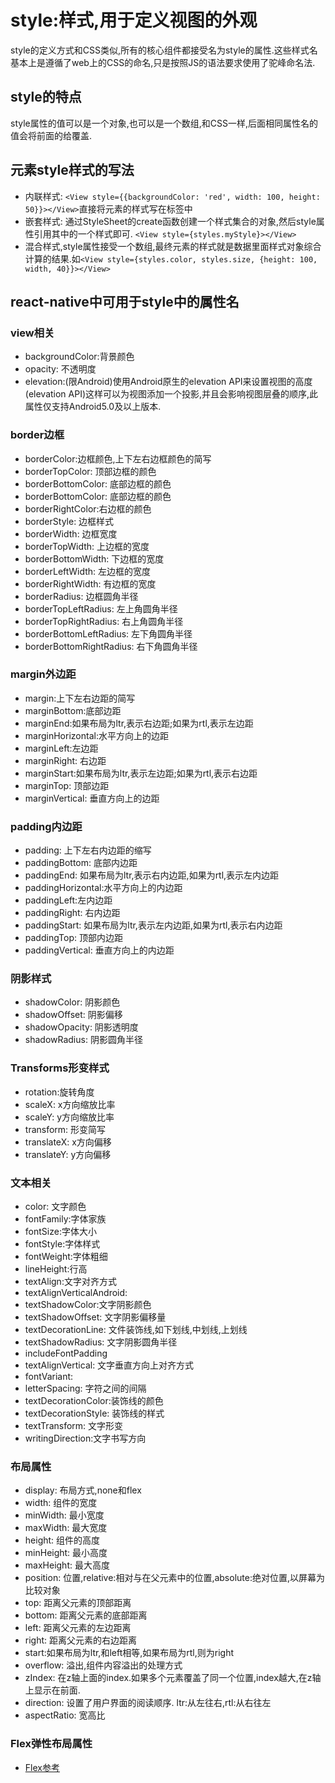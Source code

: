 # style:样式,用于定义视图的外观

style的定义方式和CSS类似,所有的核心组件都接受名为style的属性.这些样式名基本上是遵循了web上的CSS的命名,只是按照JS的语法要求使用了驼峰命名法.

## style的特点

style属性的值可以是一个对象,也可以是一个数组,和CSS一样,后面相同属性名的值会将前面的给覆盖.

## 元素style样式的写法

* 内联样式: `<View style={{backgroundColor: 'red', width: 100, height: 50}}></View>`直接将元素的样式写在标签中
* 嵌套样式: 通过StyleSheet的create函数创建一个样式集合的对象,然后style属性引用其中的一个样式即可. `<View style={styles.myStyle}></View>`
* 混合样式,style属性接受一个数组,最终元素的样式就是数据里面样式对象综合计算的结果.如`<View style={styles.color, styles.size, {height: 100, width, 40}}></View>`

## react-native中可用于style中的属性名

### view相关

* backgroundColor:背景颜色
* opacity: 不透明度
* elevation:(限Android)使用Android原生的elevation API来设置视图的高度(elevation API)这样可以为视图添加一个投影,并且会影响视图层叠的顺序,此属性仅支持Android5.0及以上版本.

### border边框

* borderColor:边框颜色,上下左右边框颜色的简写
* borderTopColor: 顶部边框的颜色
* borderBottomColor: 底部边框的颜色
* borderBottomColor: 底部边框的颜色
* borderRightColor:右边框的颜色
* borderStyle: 边框样式
* borderWidth: 边框宽度
* borderTopWidth: 上边框的宽度
* borderBottomWidth: 下边框的宽度
* borderLeftWidth: 左边框的宽度
* borderRightWidth: 有边框的宽度
* borderRadius: 边框圆角半径
* borderTopLeftRadius: 左上角圆角半径
* borderTopRightRadius: 右上角圆角半径
* borderBottomLeftRadius: 左下角圆角半径
* borderBottomRightRadius: 右下角圆角半径

### margin外边距
* margin:上下左右边距的简写
* marginBottom:底部边距
* marginEnd:如果布局为ltr,表示右边距;如果为rtl,表示左边距
* marginHorizontal:水平方向上的边距
* marginLeft:左边距
* marginRight: 右边距
* marginStart:如果布局为ltr,表示左边距;如果为rtl,表示右边距
* marginTop: 顶部边距
* marginVertical: 垂直方向上的边距

### padding内边距

* padding: 上下左右内边距的缩写
* paddingBottom: 底部内边距
* paddingEnd: 如果布局为ltr,表示右内边距,如果为rtl,表示左内边距
* paddingHorizontal:水平方向上的内边距
* paddingLeft:左内边距
* paddingRight: 右内边距
* paddingStart: 如果布局为ltr,表示左内边距,如果为rtl,表示右内边距
* paddingTop: 顶部内边距
* paddingVertical: 垂直方向上的内边距

### 阴影样式

* shadowColor: 阴影颜色
* shadowOffset: 阴影偏移
* shadowOpacity: 阴影透明度
* shadowRadius: 阴影圆角半径

### Transforms形变样式

* rotation:旋转角度
* scaleX: x方向缩放比率
* scaleY: y方向缩放比率
* transform: 形变简写
* translateX: x方向偏移
* translateY: y方向偏移

### 文本相关
* color: 文字颜色
* fontFamily:字体家族
* fontSize:字体大小
* fontStyle:字体样式
* fontWeight:字体粗细
* lineHeight:行高
* textAlign:文字对齐方式
* textAlignVerticalAndroid:
* textShadowColor:文字阴影颜色
* textShadowOffset: 文字阴影偏移量
* textDecorationLine: 文件装饰线,如下划线,中划线,上划线
* textShadowRadius: 文字阴影圆角半径
* includeFontPadding
* textAlignVertical: 文字垂直方向上对齐方式
* fontVariant:
* letterSpacing: 字符之间的间隔
* textDecorationColor:装饰线的颜色
* textDecorationStyle: 装饰线的样式
* textTransform: 文字形变
* writingDirection:文字书写方向

### 布局属性
* display: 布局方式,none和flex
* width: 组件的宽度
* minWidth: 最小宽度
* maxWidth: 最大宽度
* height: 组件的高度
* minHeight: 最小高度
* maxHeight: 最大高度
* position: 位置,relative:相对与在父元素中的位置,absolute:绝对位置,以屏幕为比较对象
* top: 距离父元素的顶部距离
* bottom: 距离父元素的底部距离
* left: 距离父元素的左边距离
* right: 距离父元素的右边距离
* start:如果布局为ltr,和left相等,如果布局为rtl,则为right
* overflow: 溢出,组件内容溢出的处理方式
* zIndex: 在z轴上面的index.如果多个元素覆盖了同一个位置,index越大,在z轴上显示在前面.
* direction: 设置了用户界面的阅读顺序. ltr:从左往右,rtl:从右往左
* aspectRatio: 宽高比

### Flex弹性布局属性

* [Flex参考](./Flex.md)
